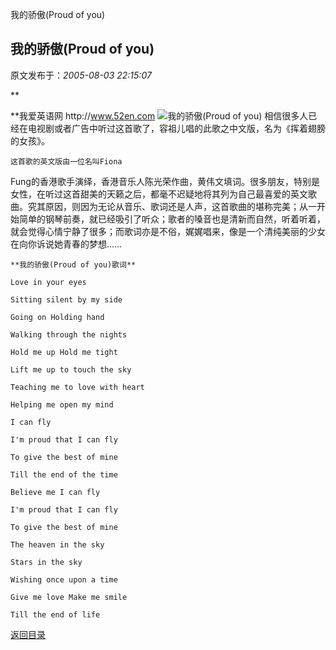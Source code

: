 我的骄傲(Proud of you)
## 我的骄傲(Proud of you)

 原文发布于：*2005-08-03 22:15:07*

**

**我爱英语网  http&#58;//www.52en.com
![我的骄傲(Proud&nbsp;<wbr>of&nbsp;<wbr>you)](http&#58;//spaces.msn.com/img/proud_1.jpg)    相信很多人已经在电视剧或者广告中听过这首歌了，容祖儿唱的此歌之中文版，名为《挥着翅膀的女孩》。

    这首歌的英文版由一位名叫Fiona
Fung的香港歌手演绎，香港音乐人陈光荣作曲，黄伟文填词。很多朋友，特别是女性，在听过这首甜美的天籁之后，都毫不迟疑地将其列为自己最喜爱的英文歌曲。究其原因，则因为无论从音乐、歌词还是人声，这首歌曲的堪称完美；从一开始简单的钢琴前奏，就已经吸引了听众；歌者的嗓音也是清新而自然，听着听着，就会觉得心情宁静了很多；而歌词亦是不俗，娓娓唱来，像是一个清纯美丽的少女在向你诉说她青春的梦想……

    **我的骄傲(Proud of you)歌词**

    Love in your eyes

    Sitting silent by my side

    Going on Holding hand

    Walking through the nights

    Hold me up Hold me tight

    Lift me up to touch the sky

    Teaching me to love with heart

    Helping me open my mind

    I can fly

    I'm proud that I can fly

    To give the best of mine

    Till the end of the time

    Believe me I can fly

    I'm proud that I can fly

    To give the best of mine

    The heaven in the sky

    Stars in the sky

    Wishing once upon a time

    Give me love Make me smile

    Till the end of life

[返回目录](index.html)

